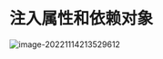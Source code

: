 # 注入属性和依赖对象 

![image-20221114213529612](https://typora-imagebed.oss-cn-beijing.aliyuncs.com/img/image-20221114213529612.png)